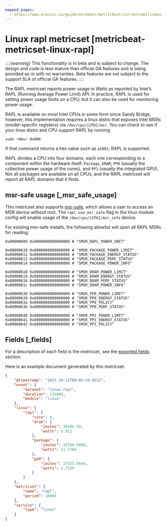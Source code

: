 ```yaml
---
mapped_pages:
  - https://www.elastic.co/guide/en/beats/metricbeat/current/metricbeat-metricset-linux-rapl.html
---
```


<!-- This file is generated! See scripts/mage/docs_collector.go -->

# Linux rapl metricset [metricbeat-metricset-linux-rapl]

::::{warning}
This functionality is in beta and is subject to change. The design and code is less mature than official GA features and is being provided as-is with no warranties. Beta features are not subject to the support SLA of official GA features.
::::


The RAPL metricset reports power usage in Watts as reported by Intel’s RAPL (Running Average Power Limit) API. In practice, RAPL is used for setting power usage limits on a CPU, but it can also be used for monitoring power usage.

RAPL is available on most Intel CPUs in some form since Sandy Bridge, however, this implementation requires a linux distro that exposes intel MSRs (model-specific registers) via `/dev/cpu/[CPU]/msr`. You can check to see if your linux distro and CPU support RAPL by running

```
sudo rdmsr 0x606
```

If that command returns a hex value such as `a1003`, RAPL is supported.

RAPL divides a CPU into four domains, each one corresponding to a component within the hardware itself: `Package`, `DRAM`, `PP0` (usually the collective power usage of the cores), and `PP1` (usually the integrated GPU). Not all packages are available on all CPUs, and the RAPL metricset will report all RAPL domains that it finds.


## msr-safe usage [_msr_safe_usage]

This metricset also supports [msr-safe](https://github.com/LLNL/msr-safe), which allows a user to access an MSR device without root. The `rapl.use_msr_safe` flag in the linux module config will enable usage of the `/dev/cpu/[CPU]/msr_safe` device.

For existing msr-safe installs, the following allowlist will open all RAPL MSRs for reading:

```
0x00000606 0x0000000000000000 # "SMSR_RAPL_POWER_UNIT"

0x00000610 0x0000000000000000 # "SMSR_PACKAGE_POWER_LIMIT"
0x00000611 0x0000000000000000 # "SMSR_PACKAGE_ENERGY_STATUS"
0x00000613 0x0000000000000000 # "SMSR_PACKAGE_PERF_STATUS"
0x00000614 0x0000000000000000 # "SMSR_PACKAGE_POWER_INFO"

0x00000618 0x0000000000000000 # "SMSR_DRAM_POWER_LIMIT"
0x00000619 0x0000000000000000 # "SMSR_DRAM_ENERGY_STATUS"
0x0000061b 0x0000000000000000 # "SMSR_DRAM_PERF_STATUS"
0x0000061c 0x0000000000000000 # "SMSR_DRAM_POWER_INFO"

0x00000638 0x0000000000000000 # "SMSR_PP0_POWER_LIMIT"
0x00000639 0x0000000000000000 # "SMSR_PP0_ENERGY_STATUS"
0x0000063a 0x0000000000000000 # "SMSR_PP0_POLICY"
0x0000063b 0x0000000000000000 # "SMSR_PP0_PERF_STATUS"

0x00000640 0x0000000000000000 # "SMSR_PP1_POWER_LIMIT"
0x00000641 0x0000000000000000 # "SMSR_PP1_ENERGY_STATUS"
0x00000642 0x0000000000000000 # "SMSR_PP1_POLICY"
```

## Fields [_fields]

For a description of each field in the metricset, see the [exported fields](/reference/metricbeat/exported-fields-linux.md) section.

Here is an example document generated by this metricset:

```json
{
    "@timestamp": "2017-10-12T08:05:34.853Z",
    "event": {
        "dataset": "linux.rapl",
        "duration": 115000,
        "module": "linux"
    },
    "linux": {
        "rapl": {
            "core": 0,
            "dram": {
                "joules": 38106.59,
                "watts": 5.912
            },
            "package": {
                "joules": 25764.9984,
                "watts": 11.5784
            },
            "pp0": {
                "joules": 27353.5644,
                "watts": 2.7159
            }
        }
    },
    "metricset": {
        "name": "rapl",
        "period": 10000
    },
    "service": {
        "type": "linux"
    }
}
```
